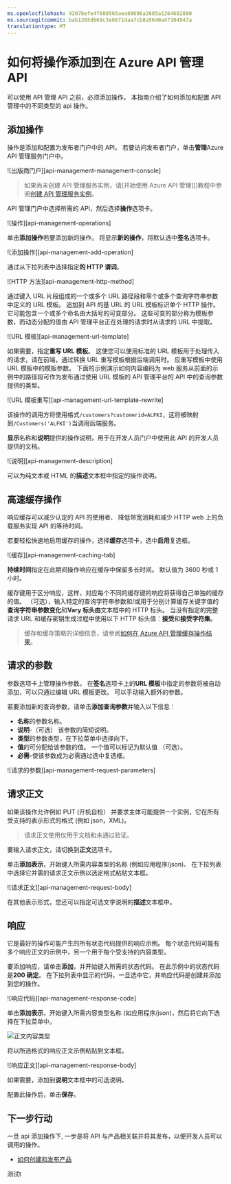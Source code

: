 ```yaml
---
ms.openlocfilehash: 4207befe4f880565aea89696a2685a1264682880
ms.sourcegitcommit: bab1265d669c3e6871daa7cb8a5640a47104947a
translationtype: MT
---
```

<properties 
    pageTitle="如何将操作添加到在 Azure API 管理 API" 
    description="了解如何将操作添加到在 Azure API 管理 API。" 
    services="api-management" 
    documentationCenter="" 
    authors="steved0x" 
    manager="dwrede" 
    editor=""/>

<tags 
    ms.service="api-management" 
    ms.workload="mobile" 
    ms.tgt_pltfrm="na" 
    ms.devlang="na" 
    ms.topic="article" 
    ms.date="06/16/2015" 
    ms.author="sdanie"/>

# 如何将操作添加到在 Azure API 管理 API

可以使用 API 管理 API 之前，必须添加操作。 本指南介绍了如何添加和配置 API 管理中的不同类型的 api 操作。

## <a name="add-operation"> </a>添加操作

操作是添加和配置为发布者门户中的 API。 若要访问发布者门户，单击**管理**Azure API 管理服务门户中。

![出版商门户][api-management-management-console]

>如果尚未创建 API 管理服务实例，请[开始使用 Azure API 管理][]教程中参阅[创建 API 管理服务实例][]。

API 管理门户中选择所需的 API，然后选择**操作**选项卡。 

![操作][api-management-operations]

单击**添加操作**若要添加新的操作。 将显示**新的操作**，将默认选中**签名**选项卡。

![添加操作][api-management-add-operation]

通过从下拉列表中选择指定**的 HTTP 谓词**。

![HTTP 方法][api-management-http-method]

通过键入 URL 片段组成的一个或多个 URL 路径段和零个或多个查询字符串参数中定义的 URL 模板。 追加到 API 的基 URL 的 URL 模板标识单个 HTTP 操作。 它可能包含一个或多个命名由大括号的可变部分。 这些可变的部分称为模板参数，而动态分配的值由 API 管理平台正在处理的请求时从请求的 URL 中提取。

![URL 模板][api-management-url-template]

如果需要，指定**重写 URL 模板**。 这使您可以使用标准的 URL 模板用于处理传入的请求，请在前端，通过转换 URL 重写模板根据后端调用时。 应重写模板中使用 URL 模板中的模板参数。 下面的示例演示如何内容编码为 web 服务从前面的示例中的路径段可作为发布通过使用 URL 模板的 API 管理平台的 API 中的查询参数提供的类型。

![URL 模板重写][api-management-url-template-rewrite]

该操作的调用方将使用格式`/customers?customerid=ALFKI`，这将被映射到`/Customers('ALFKI')`当调用后端服务。


**显示**名称和**说明**提供的操作说明，用于在开发人员门户中使用此 API 的开发人员提供的文档。

![说明][api-management-description]

可以为纯文本或 HTML 的**描述**文本框中指定的操作说明。

## <a name="operation-caching"> </a>高速缓存操作

响应缓存可以减少认定的 API 的使用者、 降低带宽消耗和减少 HTTP web 上的负载服务实现 API 的等待时间。 

若要轻松快速地启用缓存的操作，选择**缓存**选项卡，选中**启用**复选框。

![缓存][api-management-caching-tab]

**持续时间**指定在此期间操作响应在缓存中保留多长时间。 默认值为 3600 秒或 1 小时。

缓存键用于区分响应，这样，对应每个不同的缓存键的响应将获得自己单独的缓存的值。 （可选），输入特定的查询字符串参数和/或用于分别计算缓存关键字值的**查询字符串参数变化**和**Vary 标头由**文本框中的 HTTP 标头。 当没有指定的完整请求 URL 和缓存密钥生成过程中使用以下 HTTP 标头值︰**接受**和**接受字符集**。

>缓存和缓存策略的详细信息，请参阅[如何在 Azure API 管理缓存操作结果][]。


## <a name="request-parameters"> </a>请求的参数

参数选项卡上管理操作参数。 在**签名**选项卡上的**URL 模板**中指定的参数将被自动添加，可以只通过编辑 URL 模板更改。 可以手动输入额外的参数。

若要添加新的查询参数，请单击**添加查询参数**并输入以下信息︰

-   **名称**的参数名称。
-   **说明**-（可选） 该参数的简短说明。
-   **类型**的参数类型，在下拉菜单中选择向下。
-   **值**的可分配给该参数的值。 一个值可以标记为默认值 （可选）。
-   **必需**-使该参数成为必需通过选中复选框。 

![请求的参数][api-management-request-parameters]

## <a name="request-body"> </a>请求正文

如果该操作允许例如 PUT (开机自检） 并要求主体可能提供一个实例，它在所有受支持的表示形式的格式 (例如 json，XML)。 

>请求正文使用仅用于文档和未通过验证。

要输入请求正文，请切换到**正文**选项卡。

单击**添加表示**，开始键入所需内容类型的名称 (例如应用程序/json)、 在下拉列表中选择它并需的请求正文示例以选定格式粘贴文本框。 

![请求正文][api-management-request-body]

在其他表示形式，您还可以指定可选文字说明的**描述**文本框中。

## <a name="responses"> </a>响应

它是最好的操作可能产生的所有状态代码提供的响应示例。 每个状态代码可能有多个响应正文的示例中，另一个用于每个受支持的内容类型。 

要添加响应，请单击**添加**，并开始键入所需的状态代码。 在此示例中的状态代码是**200 确定**。 在下拉列表中显示的代码，一旦选中它，并响应代码是创建并添加到您的操作。

![响应代码][api-management-response-code]

单击**添加表示**，开始键入所需内容类型名称 (如应用程序/json)，然后将它向下选择在下拉菜单中。

![正文内容类型][api-management-response-body-content-type]

将以所选格式的响应正文示例粘贴到文本框。 

![响应正文][api-management-response-body]

如果需要，添加到**说明**文本框中的可选说明。

配置此操作后，单击**保存**。


## <a name="next-steps"> </a>下一步行动

一旦 api 添加操作下, 一步是将 API 与产品相关联并将其发布，以便开发人员可以调用的操作。

-   [如何创建和发布产品][]

[api 管理管理控制台]: ./media/api-management-howto-add-operations/api-management-management-console.png
[api 管理操作]: ./media/api-management-howto-add-operations/api-management-operations.png
[api 的管理-添加的操作]: ./media/api-management-howto-add-operations/api-management-add-operation.png
[api 管理 http 方法]: ./media/api-management-howto-add-operations/api-management-http-method.png
[api 管理 url 模板]: ./media/api-management-howto-add-operations/api-management-url-template.png
[api 管理-url-模板-重写]: ./media/api-management-howto-add-operations/api-management-url-template-rewrite.png
[api 管理说明]: ./media/api-management-howto-add-operations/api-management-description.png
[api 的管理-缓存的选项卡]: ./media/api-management-howto-add-operations/api-management-caching-tab.png
[api 管理请求参数]: ./media/api-management-howto-add-operations/api-management-request-parameters.png
[api 管理请求正文]: ./media/api-management-howto-add-operations/api-management-request-body.png
[api 管理响应代码]: ./media/api-management-howto-add-operations/api-management-response-code.png
[api-management-response-body-content-type]: ./media/api-management-howto-add-operations/api-management-response-body-content-type.png
[api 管理响应正文]: ./media/api-management-howto-add-operations/api-management-response-body.png


[api 管理 contoso api]: ./media/api-management-howto-add-operations/api-management-contoso-api.png

[api 的管理-添加的新的 api]: ./media/api-management-howto-add-operations/api-management-add-new-api.png
[api 管理 api 设置]: ./media/api-management-howto-add-operations/api-management-api-settings.png
[api 的管理的 api-设置-凭据]: ./media/api-management-howto-add-operations/api-management-api-settings-credentials.png
[api 管理 api 摘要]: ./media/api-management-howto-add-operations/api-management-api-summary.png
[api 管理 echo 操作]: ./media/api-management-howto-add-operations/api-management-echo-operations.png

[添加操作]: #add-operation
[高速缓存操作]: #operation-caching
[请求的参数]: #request-parameters
[请求正文]: #request-body
[响应]: #responses
[下一步行动]: #next-steps

[Azure API 管理入门]: api-management-get-started.md
[创建 API 管理服务实例]: api-management-get-started.md#create-service-instance

[如何将操作添加到 API]: api-management-howto-add-operations.md
[如何创建和发布产品]: api-management-howto-add-products.md
[如何在 Azure API 管理缓存操作结果]: api-management-howto-cache.md
测试t
